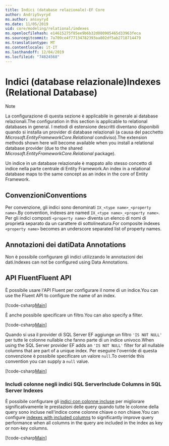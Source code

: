 ```yaml
---
title: Indici (database relazionale)-EF Core
author: AndriySvyryd
ms.author: ansvyryd
ms.date: 11/05/2019
uid: core/modeling/relational/indexes
ms.openlocfilehash: e14615275f85ee9b6b32d080905465d33963feca
ms.sourcegitcommit: 7a709ce4f77134782393aa802df5ab2718714479
ms.translationtype: MT
ms.contentlocale: it-IT
ms.lasthandoff: 12/04/2019
ms.locfileid: "74824568"
---
```

# <a name="indexes-relational-database"></a><span data-ttu-id="c0012-102">Indici (database relazionale)</span><span class="sxs-lookup"><span data-stu-id="c0012-102">Indexes (Relational Database)</span></span>

> [!NOTE]  
> <span data-ttu-id="c0012-103">La configurazione di questa sezione è applicabile in generale ai database relazionali.</span><span class="sxs-lookup"><span data-stu-id="c0012-103">The configuration in this section is applicable to relational databases in general.</span></span> <span data-ttu-id="c0012-104">I metodi di estensione descritti diventano disponibili quando si installa un provider di database relazionali (a causa del pacchetto *Microsoft.EntityFrameworkCore.Relational* condiviso).</span><span class="sxs-lookup"><span data-stu-id="c0012-104">The extension methods shown here will become available when you install a relational database provider (due to the shared *Microsoft.EntityFrameworkCore.Relational* package).</span></span>

<span data-ttu-id="c0012-105">Un indice in un database relazionale è mappato allo stesso concetto di indice nella parte centrale di Entity Framework.</span><span class="sxs-lookup"><span data-stu-id="c0012-105">An index in a relational database maps to the same concept as an index in the core of Entity Framework.</span></span>

## <a name="conventions"></a><span data-ttu-id="c0012-106">Convenzioni</span><span class="sxs-lookup"><span data-stu-id="c0012-106">Conventions</span></span>

<span data-ttu-id="c0012-107">Per convenzione, gli indici sono denominati `IX_<type name>_<property name>`.</span><span class="sxs-lookup"><span data-stu-id="c0012-107">By convention, indexes are named `IX_<type name>_<property name>`.</span></span> <span data-ttu-id="c0012-108">Per gli indici composti `<property name>` diventa un elenco di nomi di proprietà separato da un carattere di sottolineatura.</span><span class="sxs-lookup"><span data-stu-id="c0012-108">For composite indexes `<property name>` becomes an underscore separated list of property names.</span></span>

## <a name="data-annotations"></a><span data-ttu-id="c0012-109">Annotazioni dei dati</span><span class="sxs-lookup"><span data-stu-id="c0012-109">Data Annotations</span></span>

<span data-ttu-id="c0012-110">Non è possibile configurare gli indici utilizzando le annotazioni dei dati.</span><span class="sxs-lookup"><span data-stu-id="c0012-110">Indexes can not be configured using Data Annotations.</span></span>

## <a name="fluent-api"></a><span data-ttu-id="c0012-111">API Fluent</span><span class="sxs-lookup"><span data-stu-id="c0012-111">Fluent API</span></span>

<span data-ttu-id="c0012-112">È possibile usare l'API Fluent per configurare il nome di un indice.</span><span class="sxs-lookup"><span data-stu-id="c0012-112">You can use the Fluent API to configure the name of an index.</span></span>

[!code-csharp[Main](../../../../samples/core/Modeling/FluentAPI/Relational/IndexName.cs?name=Model&highlight=9)]

<span data-ttu-id="c0012-113">È anche possibile specificare un filtro.</span><span class="sxs-lookup"><span data-stu-id="c0012-113">You can also specify a filter.</span></span>

[!code-csharp[Main](../../../../samples/core/Modeling/FluentAPI/Relational/IndexFilter.cs?name=Model&highlight=9)]

<span data-ttu-id="c0012-114">Quando si usa il provider di SQL Server EF aggiunge un filtro `'IS NOT NULL'` per tutte le colonne nullable che fanno parte di un indice univoco.</span><span class="sxs-lookup"><span data-stu-id="c0012-114">When using the SQL Server provider EF adds an `'IS NOT NULL'` filter for all nullable columns that are part of a unique index.</span></span> <span data-ttu-id="c0012-115">Per eseguire l'override di questa convenzione è possibile specificare un valore `null`.</span><span class="sxs-lookup"><span data-stu-id="c0012-115">To override this convention you can supply a `null` value.</span></span>

[!code-csharp[Main](../../../../samples/core/Modeling/FluentAPI/Relational/IndexNoFilter.cs?name=Model&highlight=10)]

### <a name="include-columns-in-sql-server-indexes"></a><span data-ttu-id="c0012-116">Includi colonne negli indici SQL Server</span><span class="sxs-lookup"><span data-stu-id="c0012-116">Include Columns in SQL Server Indexes</span></span>

<span data-ttu-id="c0012-117">È possibile configurare gli [indici con colonne incluse](https://docs.microsoft.com/sql/relational-databases/indexes/create-indexes-with-included-columns) per migliorare significativamente le prestazioni delle query quando tutte le colonne della query sono incluse nell'indice come colonne chiave o non chiave.</span><span class="sxs-lookup"><span data-stu-id="c0012-117">You can configure [indexes with included columns](https://docs.microsoft.com/sql/relational-databases/indexes/create-indexes-with-included-columns) to significantly improve query performance when all columns in the query are included in the index as key or non-key columns.</span></span>

[!code-csharp[Main](../../../../samples/core/Modeling/FluentAPI/Relational/IndexInclude.cs?name=Model)]
